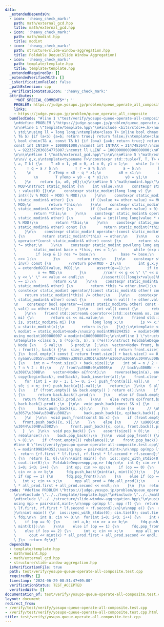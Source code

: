 ```yaml
---
data:
  _extendedDependsOn:
  - icon: ':heavy_check_mark:'
    path: math/external_gcd.hpp
    title: math/external_gcd.hpp
  - icon: ':heavy_check_mark:'
    path: math/modint.hpp
    title: modint
  - icon: ':heavy_check_mark:'
    path: structure/slide-window-aggregation.hpp
    title: Foldable Deque(Slide Window Aggregation)
  - icon: ':heavy_check_mark:'
    path: template/template.hpp
    title: template/template.hpp
  _extendedRequiredBy: []
  _extendedVerifiedWith: []
  _isVerificationFailed: false
  _pathExtension: cpp
  _verificationStatusIcon: ':heavy_check_mark:'
  attributes:
    '*NOT_SPECIAL_COMMENTS*': ''
    PROBLEM: https://judge.yosupo.jp/problem/queue_operate_all_composite
    links:
    - https://judge.yosupo.jp/problem/queue_operate_all_composite
  bundledCode: "#line 1 \"test/verify/yosupo-queue-operate-all-composite.test.cpp\"\
    \n#define PROBLEM \"https://judge.yosupo.jp/problem/queue_operate_all_composite\"\
    \n\n#line 1 \"template/template.hpp\"\n#include <bits/stdc++.h>\nusing namespace\
    \ std;\nusing ll = long long;\ntemplate<class T> inline bool chmax(T& a, const\
    \ T& b) {if (a<b) {a=b; return true;} return false;}\ntemplate<class T> inline\
    \ bool chmin(T& a, const T& b) {if (b<a) {a=b; return true;} return false;}\n\
    const int INTINF = 1000001000;\nconst int INTMAX = 2147483647;\nconst ll LLMAX\
    \ = 9223372036854775807;\nconst ll LLINF = 1000000000000000000;\n#line 1 \"math/modint.hpp\"\
    \n\n\n\n#line 1 \"math/external_gcd.hpp\"\n\n\n\n#line 5 \"math/external_gcd.hpp\"\
    \n\n// g,x,y\ntemplate<typename T>\nconstexpr std::tuple<T, T, T> extendedGCD(T\
    \ a, T b) {\n    T x0 = 1, y0 = 0, x1 = 0, y1 = 1;\n    while (b != 0) {\n   \
    \     T q = a / b;\n        T r = a % b;\n        a = b;\n        b = r;\n   \
    \     \n        T xTemp = x0 - q * x1;\n        x0 = x1;\n        x1 = xTemp;\n\
    \        \n        T yTemp = y0 - q * y1;\n        y0 = y1;\n        y1 = yTemp;\n\
    \    }\n    return {a, x0, y0};\n}\n\n#line 5 \"math/modint.hpp\"\n\ntemplate<int\
    \ MOD>\nstruct static_modint {\n    int value;\n\n    constexpr static_modint()\
    \ : value(0) {}\n\n    constexpr static_modint(long long v) {\n        value =\
    \ int(((v % MOD) + MOD) % MOD);\n    }\n\n    constexpr static_modint& operator+=(const\
    \ static_modint& other) {\n        if ((value += other.value) >= MOD) value -=\
    \ MOD;\n        return *this;\n    }\n\n    constexpr static_modint& operator-=(const\
    \ static_modint& other) {\n        if ((value -= other.value) < 0) value += MOD;\n\
    \        return *this;\n    }\n\n    constexpr static_modint& operator*=(const\
    \ static_modint& other) {\n        value = int((long long)value * other.value\
    \ % MOD);\n        return *this;\n    }\n\n    constexpr static_modint operator+(const\
    \ static_modint& other) const {\n        return static_modint(*this) += other;\n\
    \    }\n\n    constexpr static_modint operator-(const static_modint& other) const\
    \ {\n        return static_modint(*this) -= other;\n    }\n\n    constexpr static_modint\
    \ operator*(const static_modint& other) const {\n        return static_modint(*this)\
    \ *= other;\n    }\n\n    constexpr static_modint pow(long long exp) const {\n\
    \        static_modint base = *this, res = 1;\n        while (exp > 0) {\n   \
    \         if (exp & 1) res *= base;\n            base *= base;\n            exp\
    \ >>= 1;\n        }\n        return res;\n    }\n\n    constexpr static_modint\
    \ inv() const {\n        //return pow(MOD - 2);\n        int g,x,y;\n        tie(g,x,y)\
    \ = extendedGCD(value, MOD);\n        assert(g==1);\n        if (x < 0) {\n  \
    \          x += MOD;\n        }\n        //cerr << g << \" \" << x << \" \" <<\
    \ y << \" \" << value << endl;\n        //assert((((long)x*value)%MOD + MOD)%MOD\
    \ == 1);\n        return x;\n    }\n\n    constexpr static_modint& operator/=(const\
    \ static_modint& other) {\n        return *this *= other.inv();\n    }\n\n   \
    \ constexpr static_modint operator/(const static_modint& other) const {\n    \
    \    return static_modint(*this) /= other;\n    }\n\n    constexpr bool operator!=(const\
    \ static_modint& other) const {\n        return val() != other.val();\n    }\n\
    \n    constexpr bool operator==(const static_modint& other) const {\n        return\
    \ val() == other.val();\n    }\n\n    int val() const {\n      return this->value;\n\
    \    }\n\n    friend std::ostream& operator<<(std::ostream& os, const static_modint&\
    \ mi) {\n        return os << mi.value;\n    }\n\n    friend std::istream& operator>>(std::istream&\
    \ is, static_modint& mi) {\n        long long x;\n        is >> x;\n        mi\
    \ = static_modint(x);\n        return is;\n    }\n};\n\ntemplate <int mod>\nusing\
    \ modint = static_modint<mod>;\nusing modint998244353  = modint<998244353>;\n\
    using modint1000000007 = modint<1000000007>;\n\n\n#line 1 \"structure/slide-window-aggregation.hpp\"\
    \ntemplate <class S, S (*op)(S, S), S (*e)()>\nstruct FoldableDeque {\n  struct\
    \ Node {\n    S val;\n    S prod;\n  };\n\n  vector<Node> front, back;\n\n  FoldableDeque()\
    \ : front(), back() {}\n  size_t size() const { return front.size() + back.size();\
    \ }\n  bool empty() const { return front.size() + back.size() == 0; }\n\n\n  //\
    \ nyaan\u3055\u3093\u306E\u3092\u30D1\u30AF\u3063\u3066\u304A\u308A\n  void rebalance()\
    \ {\n    int n = front.size() + back.size();\n    int s0 = n / 2 + (front.empty()\
    \ ? n % 2 : 0);\n    // front\u306Bs0\u500B\n    // back\u306BN - s0\u500B\u5165\
    \u308C\u308B\n    vector<Node> a{front};\n    reverse(begin(a), end(a));\n   \
    \ copy(begin(back), end(back), back_inserter(a));\n    front.clear(), back.clear();\n\
    \    for (int i = s0 - 1; i >= 0; i--) push_front(a[i].val);\n    for (int i =\
    \ s0; i < n; i++) push_back(a[i].val);\n    return;\n  }\n\n  S all_prod() const\
    \ {\n    if (front.empty() && back.empty() ) return e();\n\n    if (front.empty())\
    \ {\n      return back.back().prod;\n    }\n    else if (back.empty()) {\n   \
    \   return front.back().prod;\n    }\n\n    else return op(front.back().prod,\
    \ back.back().prod) ;\n  }\n\n  void push_back(const S& x) {\n    if (back.empty())\
    \ {\n      back.push_back({x, x});\n    }\n    else {\n      // \u9806\u5E8F\u602A\
    \u3057\u3044\u304B\u3082\n      back.push_back({x, op(back.back().prod, x) });\n\
    \    }\n  }\n\n  void push_front(const S& x) {\n    if (front.empty()) {\n   \
    \   front.push_back({x, x});\n    }\n    else {\n      // \u9806\u5E8F\u602A\u3057\
    \u3044\u304B\u3082\n      front.push_back({x, op(x, front.back().prod) });\n \
    \   }  \n  }\n\n  void pop_back() {\n    assert(size() > 0);\n    if (back.empty())\
    \ rebalance();\n    back.pop_back();\n  }\n\n  void pop_front() {\n    assert(size()\
    \ > 0);\n    if (front.empty()) rebalance();\n    front.pop_back();\n  }\n};\n\
    #line 6 \"test/verify/yosupo-queue-operate-all-composite.test.cpp\"\n\nusing mint\
    \ = modint998244353;\nusing mpp = pair<mint,mint>;\n\nmpp op(mpp lf, mpp rf) {\n\
    \  return {rf.first * lf.first, rf.first * lf.second + rf.second};\n}\n\nmpp e()\
    \ {\n  return {1, 0};\n}\n\nint main() {\n  ios::sync_with_stdio(0); cin.tie(0);\
    \ cout.tie(0);\n  FoldableDeque<mpp,op,e> fdq;\n\n  int Q; cin >> Q;\n  for(int\
    \ i=0; i<Q; i++) {\n    int op; cin >> op;\n    if (op == 0) {\n      int a,b;\
    \ cin >> a >> b;\n      fdq.push_back({mint(a), mint(b)});\n    }\n\n    else\
    \ if (op == 1) {\n      fdq.pop_front();\n    }\n    else if (op == 2) {\n   \
    \   int x; cin >> x;\n      mpp all_prod = fdq.all_prod();\n      cout << mint(x)\
    \ * all_prod.first + all_prod.second << endl;;\n    }\n  }\n  return 0;\n}\n"
  code: "#define PROBLEM \"https://judge.yosupo.jp/problem/queue_operate_all_composite\"\
    \n\n#include \"../../template/template.hpp\"\n#include \"../../math/modint.hpp\"\
    \n#include \"../../structure/slide-window-aggregation.hpp\"\n\nusing mint = modint998244353;\n\
    using mpp = pair<mint,mint>;\n\nmpp op(mpp lf, mpp rf) {\n  return {rf.first *\
    \ lf.first, rf.first * lf.second + rf.second};\n}\n\nmpp e() {\n  return {1, 0};\n\
    }\n\nint main() {\n  ios::sync_with_stdio(0); cin.tie(0); cout.tie(0);\n  FoldableDeque<mpp,op,e>\
    \ fdq;\n\n  int Q; cin >> Q;\n  for(int i=0; i<Q; i++) {\n    int op; cin >> op;\n\
    \    if (op == 0) {\n      int a,b; cin >> a >> b;\n      fdq.push_back({mint(a),\
    \ mint(b)});\n    }\n\n    else if (op == 1) {\n      fdq.pop_front();\n    }\n\
    \    else if (op == 2) {\n      int x; cin >> x;\n      mpp all_prod = fdq.all_prod();\n\
    \      cout << mint(x) * all_prod.first + all_prod.second << endl;;\n    }\n \
    \ }\n  return 0;\n}"
  dependsOn:
  - template/template.hpp
  - math/modint.hpp
  - math/external_gcd.hpp
  - structure/slide-window-aggregation.hpp
  isVerificationFile: true
  path: test/verify/yosupo-queue-operate-all-composite.test.cpp
  requiredBy: []
  timestamp: '2024-06-29 08:51:47+09:00'
  verificationStatus: TEST_ACCEPTED
  verifiedWith: []
documentation_of: test/verify/yosupo-queue-operate-all-composite.test.cpp
layout: document
redirect_from:
- /verify/test/verify/yosupo-queue-operate-all-composite.test.cpp
- /verify/test/verify/yosupo-queue-operate-all-composite.test.cpp.html
title: test/verify/yosupo-queue-operate-all-composite.test.cpp
---
```

